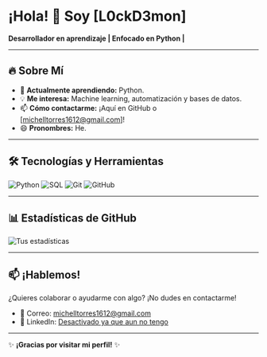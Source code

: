 # ¡Hola! 👋 Soy [L0ckD3mon]  

**Desarrollador en aprendizaje | Enfocado en Python |**  

---

## 🔥 Sobre Mí  
- 🌱 **Actualmente aprendiendo:** Python.  
- 💡 **Me interesa:** Machine learning, automatización y bases de datos.  
- 📫 **Cómo contactarme:** ¡Aquí en GitHub o [michelltorres1612@gmail.com]!  
- 😄 **Pronombres:** He.  

---

## 🛠️ Tecnologías y Herramientas  
![Python](https://img.shields.io/badge/Python-3776AB?style=for-the-badge&logo=python&logoColor=white)
![SQL](https://img.shields.io/badge/SQL-4479A1?style=for-the-badge&logo=postgresql&logoColor=white)
![Git](https://img.shields.io/badge/Git-F05032?style=for-the-badge&logo=git&logoColor=white)
![GitHub](https://img.shields.io/badge/GitHub-181717?style=for-the-badge&logo=github&logoColor=white)
 
---

## 📊 Estadísticas de GitHub  
![Tus estadísticas](https://github-readme-stats.vercel.app/api?username=L0ckD3mon&show_icons=true&theme=radical)   

---

## 📫 ¡Hablemos!  
¿Quieres colaborar o ayudarme con algo? ¡No dudes en contactarme!  
- 📧 Correo: [michelltorres1612@gmail.com](mailto:michelltorres1612@gmail.com)   
- 🔗 LinkedIn: [Desactivado ya que aun no tengo](https://linkedin.com/in/tu-perfil)   

---

✨ **¡Gracias por visitar mi perfil!** ✨  